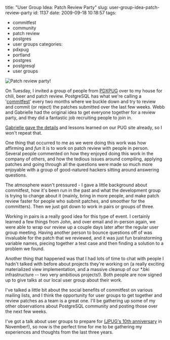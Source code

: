 title: "User Group Idea: Patch Review Party"
slug: user-group-idea-patch-review-party
id: 1137
date: 2009-09-18 10:18:57
tags: 
- commitfest
- community
- patch review
- postgres
- user groups
categories: 
- pdxpug
- portland
- postgres
- postgresql
- user groups

![](http://farm3.static.flickr.com/2568/3924483787_77813820fe.jpg "Patch review party!")

On Tuesday, I invited a group of people from [PDXPUG](http://pugs.postgresql.org/pdx) over to my house for chili, beer and patch review. PostgreSQL has what we're calling a '[commitfest](http://commitfest.postgresql.org)' every two months where we buckle down and try to review and commit (or reject) the patches submitted over the last few weeks. Webb and Gabrielle had the original idea to get everyone together for a review party, and they did a fantastic job recruiting people to join in.

[Gabrielle gave the details](http://pugs.postgresql.org/node/584) and lessons learned on our PUG site already, so I won't repeat that. 

One thing that occurred to me as we were doing this work was how affirming and *fun* it is to work on patch review with people in person. Several people commented on how they enjoyed doing this work in the company of others, and how the tedious issues around compiling, applying patches and going through all the questions were made so much more enjoyable with a group of good-natured hackers sitting around answering questions.

The atmosphere wasn't pressured - I gave a little background about commitfest, how it's been run in the past and what the development group is trying to change about it (mainly, bring in more people, and make patch review faster for people who submit patches, and smoother for the committers).  Then we just got down to work in pairs or groups of three. 

Working in pairs is a really good idea for this type of event. I certainly learned a few things from John, and over email and in-person again, we were able to wrap our review up a couple days later after the regular user group meeting.  Having another person to bounce questions off of was invaluable for the patch that we reviewed, and it was just fun brainstorming variable names, piecing together a test case and then finding a solution to a problem we found. 

Another thing that happened was that I had lots of time to chat with people I hadn't talked with before about projects they're working on (a really exciting materialized view implementation, and a massive cleanup of our *.bki infrastructure -- two very ambitious projects!). Both people are now signed up to give talks at our local user group about their work.

I've talked a little bit about the social benefits of commitfest on various mailing lists, and I think the opportunity for user groups to get together and review patches as a team is a great one. I'll be gathering up some of my other observations about PostgreSQL community and posting those over the next few weeks. 

I've got a talk about user groups to prepare for [(JPUG's 10th anniversary](http://archives.postgresql.org/pgsql-announce/2009-05/msg00018.php) in November!), so now is the perfect time for me to be gathering my experiences and thoughts from the last three years.
